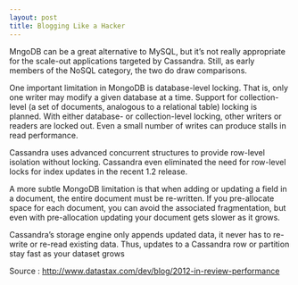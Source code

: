 ```yaml
---
layout: post
title: Blogging Like a Hacker
---
```


MngoDB can be a great alternative to MySQL, but it’s not really 
appropriate for the scale-out applications targeted by Cassandra. Still, as 
early members of the NoSQL category, the two do draw comparisons.

One important limitation in MongoDB is database-level locking. That is, only
one writer may modify a given database at a time. Support for collection-
level (a set of documents, analogous to a relational table) locking is 
planned. With either database- or collection-level locking, other writers or
readers are locked out. Even a small number of writes can produce stalls in
read performance.

Cassandra uses advanced concurrent structures to provide row-level isolation
without locking. Cassandra even eliminated the need for row-level locks for
index updates in the recent 1.2 release.

A more subtle MongoDB limitation is that when adding or updating a field in 
a document, the entire document must be re-written. If you pre-allocate 
space for each document, you can avoid the associated fragmentation, but 
even with pre-allocation updating your document gets slower as it grows.

Cassandra’s storage engine only appends updated data, it never has to re-
write or re-read existing data. Thus, updates to a Cassandra row or 
partition stay fast as your dataset grows

Source :
http://www.datastax.com/dev/blog/2012-in-review-performance

